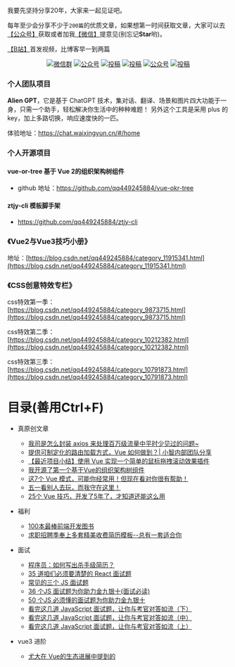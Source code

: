 我要先坚持分享20年，大家来一起见证吧。

每年至少会分享不少于`200篇`的优质文章，如果想第一时间获取文章，大家可以去[【公众号】](#公众号)获取或者加我[【微信】](#公众号)提意见(别忘记**Star**哟)。

[【B站】](https://space.bilibili.com/31089477)首发视频，比博客早一到两篇

<p align="center">
  <a href="#公众号"><img src="https://img.shields.io/badge/weChat-微信群-blue.svg" alt="微信群"></a>
  <a href="#公众号"><img src="https://img.shields.io/badge/%E5%85%AC%E4%BC%97%E5%8F%B7-前端小智-lightgrey.svg" alt="公众号"></a>
  <a href="https://space.bilibili.com/31089477"><img src="https://img.shields.io/badge/bilibili-哔哩哔哩-critical" alt="投稿"></a>
  <a href="https://www.toutiao.com/c/user/token/MS4wLjABAAAAoLE6d2w5C2WKVGmRbp_1zsw0gUzoxIySO-RwB1xeDKg"><img src="https://img.shields.io/badge/toutiao-头条-9cf" alt="投稿"></a>
  <a href="https://juejin.im/user/2330620350435501"><img src="https://img.shields.io/badge/juejin-掘金-blue.svg" alt="公众号"></a>
  <a href="https://www.zhihu.com/people/funny-xiaozhi"><img src="https://img.shields.io/badge/zhihu-知乎-informational" alt="投稿"></a>
 </p>

### 个人团队项目

**Alien GPT**，它是基于 ChatGPT 技术，集对话、翻译、场景和图片四大功能于一身，只需一个助手，轻松解决你生活中的种种难题！ 另外这个工具是采用 plus 的key，加上多路切换，响应速度快的一匹。

体验地址：https://chat.waixingyun.cn/#/home

### 个人开源项目

#### vue-or-tree  基于 Vue 2的组织架构树组件

* github 地址：https://github.com/qq449245884/vue-okr-tree

#### ztjy-cli 模板脚手架

* https://github.com/qq449245884/ztjy-cli

### 《Vue2与Vue3技巧小册》

地址：[https://blog.csdn.net/qq449245884/category_11915341.html](https://blog.csdn.net/qq449245884/category_11915341.html)

### 《CSS创意特效专栏》

css特效第一季：[https://blog.csdn.net/qq449245884/category_9873715.html](https://blog.csdn.net/qq449245884/category_9873715.html)

css特效第二季：[https://blog.csdn.net/qq449245884/category_10212382.html](https://blog.csdn.net/qq449245884/category_10212382.html)

css特效第三季：[https://blog.csdn.net/qq449245884/category_10791873.html](https://blog.csdn.net/qq449245884/category_10791873.html)




# 目录(善用Ctrl+F)

- 真原创文章
  - [我司是怎么封装 axios 来处理百万级流量中平时少见过的问题~](https://mp.weixin.qq.com/s/F0bj54jw_Ht40XPBxRlO6w)
  - [提供可制定化的路由加载方式，Vue 如何做到？| 小智内部团队分享](https://mp.weixin.qq.com/s/HuiGjesmY2p-r422CTuKxw)
  - [【最近项目小结】使用 Vue 实现一个简单的鼠标拖拽滚动效果插件](https://mp.weixin.qq.com/s/Z74evi5kEVBrLfLGWKxCOA)
  - [我开源了第一个基于Vue的组织架构树组件](https://mp.weixin.qq.com/s/ykkYkzlCCqSMDdBTSqsPiQ)
  - [这7个 Vue 模式，可能你经常用！但现在看对你很有帮助！](https://mp.weixin.qq.com/s/FS4rt9O_GokiTn3JUmBrjw)
  - [五一看别人去玩，而我守在这里！](https://mp.weixin.qq.com/s/ZEZsx079COwwX-ndLasQGA)
  - [25个 Vue 技巧，开发了5年了，才知道还能这么用](https://mp.weixin.qq.com/s/1-MMfC-tDNM5iSWTt1d8Vg)

- 福利
  - [100本最棒前端开发图书](http://mp.weixin.qq.com/s?__biz=MzI0NDQ0ODU3MA==&mid=100007725&idx=1&sn=db3a5857d5b71a5b24355147ab7b8a32&chksm=695cf3785e2b7a6e49c1ed5ba4bb010836c038f54feca61b8bd2a3c21181b0295525b696a052#rd)
  - [求职招聘季奉上多套精美收费简历模板--总有一套适合你](http://mp.weixin.qq.com/s?__biz=MzI0NDQ0ODU3MA==&mid=100007740&idx=1&sn=1e8dbef11376ec554c56642f3a8fa95e&chksm=695cf3695e2b7a7f6872aa0f5acb2599d596c1c103ee22598de8da31388ab013f6516a2da504#rd)


- 面试
  - [程序员：如何写出杀手级简历？](https://mp.weixin.qq.com/s/0sXByP1U9HdxEvqS3OkSFg)
  - [35 道咱们必须要清楚的 React 面试题](https://mp.weixin.qq.com/s?__biz=MzI0NDQ0ODU3MA==&mid=2247485654&idx=1&sn=d45645ae678a199d6daf4a85c94f3948&chksm=e95ce483de2b6d9573eb5dbf6a7c5df3a96635148f0194e185b39a2ee156fec3815fd6f71233&token=450925916&lang=zh_CN#rd)
  - [常见的三个 JS 面试题](https://mp.weixin.qq.com/s?__biz=MzI0NDQ0ODU3MA==&mid=2247485358&idx=1&sn=50d0034e6a70e799dcef1299150bf94d&chksm=e95cebfbde2b62edf11a16f8ea04800b426d9320ec3f41fe479c4a9d3df6cf3a6b0adf809a3d&token=450925916&lang=zh_CN#rd)
  - [36 个JS 面试题为你助力金九银十(面试必读)](https://mp.weixin.qq.com/s?__biz=MzI0NDQ0ODU3MA==&mid=2247485239&idx=1&sn=76b460bff92be9f9fecd9148efcee236&chksm=e95ceb62de2b6274b2f9482e3a73e9812d4f64d74f6b0ea9e3cb27a2c42045afa1884e0d746c&token=450925916&lang=zh_CN#rd)
  - [50 个JS 必须懂的面试题为你助力金九银十](https://mp.weixin.qq.com/s?__biz=MzI0NDQ0ODU3MA==&mid=2247485195&idx=1&sn=84d366d468a8aa11dd0670b872af1c70&chksm=e95ceb5ede2b624815b2c3bcd01529644d5c07a8b745a0e441aec5af316e84df57b7244186d7&token=450925916&lang=zh_CN#rd)
  - [看完这几道 JavaScript 面试题，让你与考官对答如流（下）](https://mp.weixin.qq.com/s?__biz=MzI0NDQ0ODU3MA==&mid=2247486159&idx=1&sn=34440d8c4595efdaa2e70af4263e604e&chksm=e95ce69ade2b6f8cfd0aa0f587586553e938be872c38da0acaa2ecec365b4ebde862e1d69e60&token=450925916&lang=zh_CN#rd)
  - [看完这几道 JavaScript 面试题，让你与考官对答如流（中）](https://mp.weixin.qq.com/s?__biz=MzI0NDQ0ODU3MA==&mid=2247486155&idx=1&sn=43bd92968875847fd48fae4366366e87&chksm=e95ce69ede2b6f88c01aa8c3aafe92d7b72698503bdf03215eb622b6d221a795e38b175c37dc&token=450925916&lang=zh_CN#rd)
  - [看完这几道 JavaScript 面试题，让你与考官对答如流（上）](https://mp.weixin.qq.com/s?__biz=MzI0NDQ0ODU3MA==&mid=2247486147&idx=2&sn=263cb09017fee16a7336753e6167ade4&chksm=e95ce696de2b6f8047ae8f8428c07a7c307b98e2b04f4879d614c2c1d7d127baa0d5d87ad594&token=450925916&lang=zh_CN#rd)
  
- vue3 进阶
  - [尤大在 Vue的生态进展中提到的 <style> 动态变量注入是啥？](https://mp.weixin.qq.com/s/JCUvtp0HI4oPdosOzFsI1A)
  - [介绍一下 Vue Conf 21 大会上：尤大提到 script setup 语法！](https://mp.weixin.qq.com/s/X9J80_IXMsvGL3ez51nSgA)
  - [我们团队在 Vue 3 Dev Tools 的帮助下，调试效率有了质的飞跃！](https://mp.weixin.qq.com/s/boiwnfLN1xRBYZ51rj6QMA)
  - [Vuex 4 指南，使用 Vue3 的需要看看！](https://mp.weixin.qq.com/s/iOhlnLvhCMFFi8XD-bmUjQ)
  - [一些你可能还不知事件技巧– Vue3更新](https://mp.weixin.qq.com/s/gyY0zw5-P588-odLniNN6w)
  - [Vue 3 生命周期完整指南](https://mp.weixin.qq.com/s/ghLAYuC_zYi1ssrfOjKMRg)
  - [Vue3 Teleport 简介，请过目，这个是真的好用！](https://mp.weixin.qq.com/s/xlytZhw-NGyWwAZiajqU6g)
  - [尤雨溪：Vue 3 计划放弃支持 IE11](https://mp.weixin.qq.com/s/IYUXuS6KSnz9YCtddqiEFg)
  - [我问导师，Vue3有没有对应工具来生成漂亮的文档？ 用 Vitepress](https://mp.weixin.qq.com/s/HWydUHElZLDoeHLjqeR1jA)
  - [推荐 7 个 Vue2、Vue3 源码解密分析的开源项目](https://mp.weixin.qq.com/s/iUP5MV3ZsEFog6_egWTwTQ)
  - [何时何地使用 Vue 的作用域插槽](https://mp.weixin.qq.com/s/xTWYxK0bzCwNbLIWtb-cOg)
  - [用了很多动效，介绍 4个很 Nice 的 Veu 路由过渡动效！](https://mp.weixin.qq.com/s/T7zEMTGIJoP6tihhsDHeTw)
  - [2021，排名前 15 的 Vue 后台管理模板](https://mp.weixin.qq.com/s/4RVwmY8lOi4EmjR3iAW2nw)
  - [总结一下，Vue3 与 Vue2 的Props、全局组件的异同点！](https://mp.weixin.qq.com/s/9Lx-3uHGXtEgKuQX0rvjow)
  - [关于 Vue3 这些知识，你可能还不知道!](https://mp.weixin.qq.com/s/n045c6Oa0ulpYd9vva5o0A)
  - [一文让你30分钟快速掌握Vue3](https://mp.weixin.qq.com/s/1orWGlOXT2Wn2pJLK6VAIg)
  - [Vue3 Compiler 优化细节，如何手写高性能渲染函数](https://mp.weixin.qq.com/s/vhwWl4T5xuI-0_r_X4lMBQ)
  - [深入理解 Vue3 Reactivity API](https://mp.weixin.qq.com/s/CYTSFsXkOevpZb38psvxZQ)
  - [Vue3 Compiler 优化细节，如何手写高性能渲染函数](https://mp.weixin.qq.com/s/vhwWl4T5xuI-0_r_X4lMBQ)
  - [不要再用Vue 2的思维写Vue 3了](https://mp.weixin.qq.com/s/W_2Yb7QkcgOdewVqtaEQQQ)
  - [https://mp.weixin.qq.com/s/mPW-VTfeWVlktlyAom3LQg](https://mp.weixin.qq.com/s/mPW-VTfeWVlktlyAom3LQg)
  
- TypeScript 深入浅出
  - [使用更具可读性的方式来设置 TypeScript 类型](https://mp.weixin.qq.com/s/KMOnxduu_Nui1Lyui_lv_w)
  - [使用 TypeScript 常见困惑：interface 和 type 的区别是什么？](https://mp.weixin.qq.com/s/FKyulMaM7Rx6glGCqEihWg)
  - [比同事更秀? TS 这7个方法，你需要知道的！](https://mp.weixin.qq.com/s/c7p4IbGKjKqifVNmErU0Mw)
  - [这 6 个 TS 新特性经常用到，用了之后我再也离不开它！](https://mp.weixin.qq.com/s/c9SwF1VgM_9c8dT1QfB2VA)

  熬夜不易，觉得有很大帮助的朋友可以赏杯咖啡(**不接受学生赞赏**)，赏了一定要加我微信跟我说。
<p align="center">
    <a href="https://github.com/qq449245884/xiaozhi" target="_blank">
        <img src="https://segmentfault.com/img/bVbCpkI" width=""/>
    </a>
</p>

  
- vue 进阶
  - [关于 v-model 你需要知道的这一切！](https://mp.weixin.qq.com/s/oGJ6kAbtcFIWHpD2belE8Q)
  - [10个略骚的 Vue 开发技巧](https://mp.weixin.qq.com/s/No94dcg4B0NGvC8bGkvDUQ)
  - [使用 Vue 开发的，这 7 个 VS Code 插件万万不可错过！](https://mp.weixin.qq.com/s/mkekpZOKGn4xk-LhFA2_DQ)
  - [Vue 官方成员 Hcy：怎么才能有尤雨溪一半强，该怎么学习？](https://mp.weixin.qq.com/s/jZBihpL_xjspc4OllpEpHg)
  - [如何使用 Vue 命名插槽创建多个模板插槽？](https://mp.weixin.qq.com/s/ExvgYkZhRze7jEcUgoiM8Q)
  - [使用这 6个Vue加载动画库来减少我们网站的跳出率](https://mp.weixin.qq.com/s/95M4pEnNyBmHZTmWzUSa-g)
  - [手把手教你如何在生产环境检查 Vue 应用程序](https://mp.weixin.qq.com/s/nT7XVvB2eJDwx-IwCu4VqQ)
  - [vue源码中值得学习的方法](https://mp.weixin.qq.com/s/bN5aHzxyn47zKJ3XKhh1DQ)
  - [Vue 中如何从插槽中发出数据](https://mp.weixin.qq.com/s?__biz=MzI0NDQ0ODU3MA==&mid=2247489652&idx=2&sn=bf0df70a27eea91b0159cbef03f5639a&chksm=e95cf421de2b7d37acfda9d383abc011ac6a8987d7f49611b2abe9104351285874f7e943786f&token=450925916&lang=zh_CN#rd)
  - [一个孤独的孩子：我该不该将控制流指令写入通用结构组件中？](https://mp.weixin.qq.com/s?__biz=MzI0NDQ0ODU3MA==&mid=2247489220&idx=2&sn=cd79f12b3a57b281d3e59fe8711fbc83&chksm=e95cfa91de2b738744ad5b92179e6d7fde8858c45b0eea091fa0bfec2f4387628b0810f508e5&token=450925916&lang=zh_CN#rd)
  - [对于组件的可重用性，大佬给出来6个级别的见解，一起过目一下！](https://mp.weixin.qq.com/s?__biz=MzI0NDQ0ODU3MA==&mid=2247489075&idx=1&sn=d33a942b4f9623fc71e7b3bff99d00ee&chksm=e95cfa66de2b7370b4c72254da8b90a809608585733d7c2667df21b3be1e997d3d60196a6951&token=450925916&lang=zh_CN#rd)
  - [很多人不知道可以使用这种 key 的方式来对 Vue 组件进行重新渲染！](https://mp.weixin.qq.com/s?__biz=MzI0NDQ0ODU3MA==&mid=2247488568&idx=1&sn=60fcee7462e2b8b9a7efa5788fac5f37&chksm=e95cf86dde2b717b9e1b221fa464e190fd909d2f13b9dc32b3b44805f18ba1b28a614fcec66d&token=450925916&lang=zh_CN#rd)
  - [很多人不知道 v-for 可以这样解构](https://mp.weixin.qq.com/s?__biz=MzI0NDQ0ODU3MA==&mid=2247488087&idx=1&sn=010df9642d2696d50dd6e3b15cd2300b&chksm=e95cfe02de2b7714f684cda08a6c12418eb9f834388baec7c31e773c60747b5a0c5733c38462&token=450925916&lang=zh_CN#rd)
  - [通过事例讲解如果在 Vue 创建及使用过滤器](https://mp.weixin.qq.com/s?__biz=MzI0NDQ0ODU3MA==&mid=2247487777&idx=2&sn=9e29080ee0841d442c55abb8ab1435e4&chksm=e95cfd74de2b7462dbba48e1da68273a8e3fd0ac5543940d8cb2cd7b27b431caba0087fe30d1&token=450925916&lang=zh_CN#rd)
  - [Vue 中，如何将函数作为 props 传递给组件](https://mp.weixin.qq.com/s?__biz=MzI0NDQ0ODU3MA==&mid=2247486859&idx=2&sn=995b1f1893397e6eb03b95f80fe13bfe&chksm=e95ce1dede2b68c8e0d18e58d0cd964c222724141d6f895adbb1e4ad709fe64959196305e15c&token=450925916&lang=zh_CN#rd)
  - [如何在Vue 中管理 Mixins（搞懂这两点就足够了）](https://mp.weixin.qq.com/s?__biz=MzI0NDQ0ODU3MA==&mid=2247486829&idx=2&sn=c2e338b09d039dfca56623c5d2934fe0&chksm=e95ce138de2b682efc6b349ec860db4190127e47b34795a34f06bee64f61df1525873105f9fe&token=450925916&lang=zh_CN#rd)
  - [如何实现 Vue 自定义组件中 hover 事件以及 v-model](https://mp.weixin.qq.com/s?__biz=MzI0NDQ0ODU3MA==&mid=2247486659&idx=1&sn=bdecd0db0e8c0697b1d7d4118f88acb9&chksm=e95ce096de2b69804c31498dd6e3a8f53b01bde45ff35658f5f1cdf6e417820b5c6dbee9f530&token=450925916&lang=zh_CN#rd)
  - [将多个属性传递给 Vue 组件的几种方式](https://mp.weixin.qq.com/s?__biz=MzI0NDQ0ODU3MA==&mid=2247486610&idx=2&sn=ec3dabc56343ad87b67110e81ac9243d&chksm=e95ce0c7de2b69d1882a36087427a65326e2c59b4d1b6169417cb29f70d9851f5a4df7b4a789&token=450925916&lang=zh_CN#rd)
  - [这 10 个技巧让你成为一个更好的 Vue 开发者](https://mp.weixin.qq.com/s?__biz=MzI0NDQ0ODU3MA==&mid=2247486533&idx=1&sn=66419f316b38493fabe83f719fd37605&chksm=e95ce010de2b6906f771513910208cc5897aa77c2e43af755b21a06fed25ef1a141b1ced8d8f&token=450925916&lang=zh_CN#rd)
  - [vue 中4个级别的作用域](https://mp.weixin.qq.com/s?__biz=MzI0NDQ0ODU3MA==&mid=2247486471&idx=2&sn=06e5663197922afcc0c33f4c8e1b2fd3&chksm=e95ce052de2b694422863fd0f5bd4a2a0509aa6a1420561b181fe1b4515931eb4928ff955b3c&token=450925916&lang=zh_CN#rd)
  - [Vue Template 修饰符和简写，让开发效率有所提高](https://mp.weixin.qq.com/s?__biz=MzI0NDQ0ODU3MA==&mid=2247486449&idx=2&sn=ecefe6e7bc1177e8f90e4a2b7dc6a133&chksm=e95ce7a4de2b6eb2250b34da35042a6a34e88b4280bc221816e0ff86fa4c6726273c6ba3c94b&token=450925916&lang=zh_CN#rd)
  - [如何修复Vue中的 “this is undefined” 问题](https://mp.weixin.qq.com/s?__biz=MzI0NDQ0ODU3MA==&mid=2247486441&idx=1&sn=d3703281014f34d0d3f8b1b7aa1efb7c&chksm=e95ce7bcde2b6eaa48c8f2f81385bf49691ba540606acd68e6cf0dee729ebcf54a8e594d3afe&token=450925916&lang=zh_CN#rd)
  - [12 种使用 Vue 的最佳做法](https://mp.weixin.qq.com/s?__biz=MzI0NDQ0ODU3MA==&mid=2247486428&idx=1&sn=0002354071bdb50330db1d48458388d2&chksm=e95ce789de2b6e9f256f057d9107bbe2189553fea61ff5be136a9a93ba201d9b9018d256691c&token=450925916&lang=zh_CN#rd)
  - [2020 年，Vue 受欢迎程序是否会超过 React？](https://mp.weixin.qq.com/s?__biz=MzI0NDQ0ODU3MA==&mid=2247486408&idx=1&sn=cb21eb05591bef5173c7b4d98b09ef5e&chksm=e95ce79dde2b6e8b699886cdcc1270e7c006cdef38e5841117e225addc09ee5238e4e293d87a&token=450925916&lang=zh_CN#rd)
  - [一个 Vue 模板可以有多个根节点(Fragments)?](https://mp.weixin.qq.com/s?__biz=MzI0NDQ0ODU3MA==&mid=2247486401&idx=1&sn=a975c5dc4928128e41dabf302c8f6988&chksm=e95ce794de2b6e823ecd74134601a6e136d2b20c50e0a5905061025da446c070aacc8b44eabd&token=450925916&lang=zh_CN#rd)
  - [使用Vue 自定义文件选择器组件(基础虽简单，但思路我们要掌握)](https://mp.weixin.qq.com/s?__biz=MzI0NDQ0ODU3MA==&mid=2247486374&idx=1&sn=d7eb6ce2d245793ac053fa85af4ab0a1&chksm=e95ce7f3de2b6ee586a45798eda7ba8969622cf935d4a351eae6f40dda6ed9862b3bd3935132&token=450925916&lang=zh_CN#rd)
  - [Vue 中的 Props 与 Data 细微差别，你知道吗？](https://mp.weixin.qq.com/s?__biz=MzI0NDQ0ODU3MA==&mid=2247486370&idx=1&sn=c130e2c2fe50b9b6722ce56b31465b35&chksm=e95ce7f7de2b6ee18f96a5c2019b4af7daf028e475b97c050800cc9cde9799f36a8714b5661d&token=450925916&lang=zh_CN#rd)
  - [Vue 中 render 函数有点意思](https://mp.weixin.qq.com/s?__biz=MzI0NDQ0ODU3MA==&mid=2247486346&idx=2&sn=9e628d51cd31975f55afab67a3a0ba1b&chksm=e95ce7dfde2b6ec9f2c38f91260a0147fa0c3eb3be8e15de2813d3d0acedef866007d5395f52&token=450925916&lang=zh_CN#rd)
  - [高级 Vue 技巧：控制父类的 slot](https://mp.weixin.qq.com/s?__biz=MzI0NDQ0ODU3MA==&mid=2247486335&idx=1&sn=790de401b3c804b8ccd74e1ecc6ba0b2&chksm=e95ce72ade2b6e3c3bd1180929bbe91ba9ef6349e2a1fb53b49cb1cad05c5dcee1829b0c5d46&token=450925916&lang=zh_CN#rd)
  - [Vue 中如何让 input 聚焦？(包含视频讲解)](https://mp.weixin.qq.com/s?__biz=MzI0NDQ0ODU3MA==&mid=2247486285&idx=2&sn=ab2c2af13eae424cad42e41d6d7503ef&chksm=e95ce718de2b6e0e937181d8d0d4768db245f1ca78d3ec3bd583574bd8dc8ad9b834d5860ef7&token=450925916&lang=zh_CN#rd)
  - [如何在 Vue 中使用 JSX 以及使用它的原因](https://mp.weixin.qq.com/s?__biz=MzI0NDQ0ODU3MA==&mid=2247486279&idx=1&sn=7b42a3d3b23ace764ba658119a9fcb8d&chksm=e95ce712de2b6e0442d611a7dceef41c00434c0d772bab2091a97f0d2531b271b2b2298d8a93&token=450925916&lang=zh_CN#rd)
  - [如何在Vue中动态添加类名](https://mp.weixin.qq.com/s?__biz=MzI0NDQ0ODU3MA==&mid=2247486257&idx=1&sn=44bbfd57a0d8a7ec1e5f91822312b456&chksm=e95ce764de2b6e72d450b1a51a1bbc0baae332297574cc7dd0c246b12ac0a60278050edc2bea&token=450925916&lang=zh_CN#rd)
  - [Vue 中 强制组件重新渲染的正确方法](https://mp.weixin.qq.com/s?__biz=MzI0NDQ0ODU3MA==&mid=2247486213&idx=1&sn=8b4f29fdffad70e6738577ddd2559983&chksm=e95ce750de2b6e4633004e0004d8a90be578aeb407a772bce72823ee7bb2bd06b795456ec44a&token=450925916&lang=zh_CN#rd)
  - [Vue 和递归组件](https://mp.weixin.qq.com/s?__biz=MzI0NDQ0ODU3MA==&mid=2247485985&idx=2&sn=293c415995066afffac10fc27c6e3f75&chksm=e95ce674de2b6f62537abaef16c41e474256a8aeabbdd46af07d1c4750589a821f3e59db77c2&token=450925916&lang=zh_CN#rd)
  - [20 个新的且值得关注的 Vue 开源项目](https://mp.weixin.qq.com/s?__biz=MzI0NDQ0ODU3MA==&mid=2247485972&idx=1&sn=14233a30a93f37ed6f3f8454d9ef510a&chksm=e95ce641de2b6f576c91fc350b8d372dcb5d8e9e6c71e55ef32a24b2979601107c6cef91e603&token=450925916&lang=zh_CN#rd)
  - [搞懂并学会运用 Vue 中的无状态组件](https://mp.weixin.qq.com/s?__biz=MzI0NDQ0ODU3MA==&mid=2247485851&idx=1&sn=34f22e9d7ec7ac9589246b717c7a71ec&chksm=e95ce5cede2b6cd8438c82d09a6dabf0eb1e4a8ce26d12b8ba12c0b2d297223e2d8c12dbc18c&token=450925916&lang=zh_CN#rd)

- JavaScript 口袋书

  - [【JS 口袋书】第 1 和 2 章：JS简介及基础](https://mp.weixin.qq.com/s/047tnzfIiHycWh84nk9dEw)
 
  - [【JS 口袋书】第 3 章：JavaScript 函数](https://mp.weixin.qq.com/s/4JmQTcvXBew8Eiz8hkYsWQ)

  - [【JS 口袋书】第 4 章：JS 引擎底层的工作原理](https://mp.weixin.qq.com/s/smCPs34nTI6tzC9OFQf1JA)

  -  [【JS 口袋书】第 5 章：JS 对象生命周期的秘密](https://mp.weixin.qq.com/s/4fGs5sA4rEzmk1p-uzJycg)

  - [【JS 口袋书】第 6 章：JS 中的闭包与模块](https://mp.weixin.qq.com/s/es6NxSmYnzf8jEF2ZxVbEg)

  - [【JS 口袋书】第 7 章：JS 中的类型转换与比较](https://mp.weixin.qq.com/s/AFdCOv2gb_lSyojuY_NDtg)

  - [【JS 口袋书】第 8 章：以更细的角度来看 JS 中的 this](https://mp.weixin.qq.com/s/2S8yjZ9GGQYOGjQevjzSsQ)

  - [【JS 口袋书】第 9 章：使用 JS 操作 HTML 元素](https://mp.weixin.qq.com/s/ra3A9Js9LPYc53OHM0Xkng)
 
  - [【JS 口袋书】第 10 章：使用异步 JavaScript](https://mp.weixin.qq.com/s/csWS-Mo1KwlARcQTp8f2XQ)

  - [【JS 口袋书】第 11 章：HTML 表单及 localStorage 的使用](https://mp.weixin.qq.com/s/g_o00ott_RqjXdc2sG9yDg)


- JavaScript 深入浅出
  - [巩固一下 JS 可选 (?.)操作符号，原来函数也可以用可选写法，又学到了！](https://mp.weixin.qq.com/s/t2GdxrP905hRJUtaLFvd1A)
  - [20个 Javascript 技巧，提高我们的摸鱼时间！](https://mp.weixin.qq.com/s/CgIwB2NFNTIAjRhXMJJ5hA)
  - [宝，如何动态导入ECMAScript模块？](https://mp.weixin.qq.com/s/8lzulNvC9HpXQMuAn62grw)
  - [该来的还是来了，盘点 ES12 中有新特性！](https://mp.weixin.qq.com/s/zbPh2rwdl-YofZZQcOVzNg)
  - [5年前，学习 null 和 undefined ，现在有了新的认知，看看这位人才怎么说？](https://mp.weixin.qq.com/s/ntaESH4nNfk78UXURfQiPg)
  - [你可能不知道，前端这6个有用的技术可以这么酷！](https://mp.weixin.qq.com/s/mr4a71XhsVDs0cznoLN98Q)
  - [12种 console 相关的方法，帮你快速提高调试效率！（建议收藏）](https://mp.weixin.qq.com/s/VVuMva9EPpB0TMVyuH3G5g)
  - [搞定 parseInt() 的怪异行为](https://mp.weixin.qq.com/s/-CLLMN7lNOABahm1jr_Pyg)
  - [JavaScript 25 岁了！](https://mp.weixin.qq.com/s/9tawsN5_dAhpIvrfB8_cPg)
  - [如何在 JavaScript 中等分数组](https://mp.weixin.qq.com/s/-bxgrQi68YLrrU7KYVxxdw)
  - [17个你可能还不知道 JS 技巧！](https://mp.weixin.qq.com/s/66nC76DWgu5nPLVYYvBADg)
  - [JavaScript Lazy evaluation：可迭代对象与迭代器](https://mp.weixin.qq.com/s/JmXtccxNQSE3kzVQPlK8tQ)
  - [学会 Math 对象这 10 个方法，能让你事半功倍!](https://mp.weixin.qq.com/s/JEQpi4LdqokkhA-4tZsvLQ)
  - [初学者怎样学习 JS 更有效？六个方法供你参考！](https://mp.weixin.qq.com/s/GcL0P1XnsnUvgzDAvn8ogg)
  - [JavaScript 中如何判断变量是否为数字](https://mp.weixin.qq.com/s/egekZKZyvImcKcwhD2bsnA)
  - [仅需 5 分钟，快速优化 Web 性能的10 个手段](https://mp.weixin.qq.com/s/0S985qM48Nnhvm7jZ7yhPg)
  - [深入探讨 JavaScript 逻辑赋值运算符](https://mp.weixin.qq.com/s/p5b8a2pRHJUXDihmb4t2rA)
  - [将你的 Virtual dom 渲染成 Canvas](https://mp.weixin.qq.com/s/BxNaQDxiqqlDhMRqkK42dw)
  - [h如何用 JS 一次获取 HTML 表单的所有字段 ？](https://mp.weixin.qq.com/s/rjFM9-D0G4bFIh8jRsdu3Q)
  - [10个好用的 HTML5 特性](https://mp.weixin.qq.com/s/I42K28dwIxdOj_jO2FMV4g)

  - [JavaScript 中 10 个需要掌握基础的问题](https://mp.weixin.qq.com/s/q0Pvqi9oHOXn7hO02_v4_g)

  - [9 个JavaScript 技巧](https://mp.weixin.qq.com/s/voEyXdr2fepfF5amJaoXZA)

  - [比较JavaScript中的数据结构（数组与对象）](https://mp.weixin.qq.com/s/nbYsKonWtLNK95jMd4dY-A)

  - [JavaScript 中的函数式编程：函数，组合和柯里化](https://mp.weixin.qq.com/s/dvhT0UPS9nc9cC5fS4x1YA)
  - [对于 JavaScript 中循环之间的技术差异概述](https://mp.weixin.qq.com/s/MtH7NRIPz1dKTHP_QvC-Lg)
  - [关于 JavaScript 错误处理的最完整指南(上半部)](https://mp.weixin.qq.com/s?__biz=MzI0NDQ0ODU3MA==&mid=2247491181&idx=1&sn=294135ad062b789ad3405a430f5b102b&chksm=e95cf238de2b7b2e744a9db38991e7e960ac65308054b9d206b0c98a0a63348dc4de2aae470a&token=1734057872&lang=zh_CN#rd)
  - [关于 JavaScript 错误处理的最完整指南(下半部)](https://mp.weixin.qq.com/s?__biz=MzI0NDQ0ODU3MA==&mid=2247491181&idx=1&sn=294135ad062b789ad3405a430f5b102b&chksm=e95cf238de2b7b2e744a9db38991e7e960ac65308054b9d206b0c98a0a63348dc4de2aae470a&token=1734057872&lang=zh_CN#rd)
  - [JavaScript 字符串中的 pad 方法！](https://mp.weixin.qq.com/s?__biz=MzI0NDQ0ODU3MA==&mid=2247490806&idx=2&sn=bb362b6c25275e7bbc37415c4cddb58f&chksm=e95cf0a3de2b79b5749c21396daad14b2c7f2af09438ab1f7cbf2a70e059eca489755f8be9c2&token=1734057872&lang=zh_CN#rd)
  - [2020年，你应该知道 23 个非常有用的 NodeJs 库](https://mp.weixin.qq.com/s?__biz=MzI0NDQ0ODU3MA==&mid=2247490486&idx=2&sn=8c017e006216bf548fd2ef336030353a&chksm=e95cf7e3de2b7ef5845db5726e517584aa2edf40fd75e2ff61f427709b842a22d744f70148d9&token=1734057872&lang=zh_CN#rd)
  - [30 多个有内味道且笑死的人代码注释](https://mp.weixin.qq.com/s?__biz=MzI0NDQ0ODU3MA==&mid=2247490358&idx=1&sn=8b27efd6c6b1d56e713362c043b80cc0&chksm=e95cf763de2b7e753597809a29b3f46c2ffb12bc5de59e82dada248519395218b3cc2fd18912&token=1734057872&lang=zh_CN#rd)
  - [【必需知道】实用，完整的HTTP cookie指南](https://mp.weixin.qq.com/s?__biz=MzI0NDQ0ODU3MA==&mid=2247490242&idx=1&sn=97789c22d801137195c5e61ea123e169&chksm=e95cf697de2b7f8181ac165601392c8bb1c0f43a4106a5609be7252d25bc6cec549bfcf39392&token=1734057872&lang=zh_CN#rd)
  - [【秘技】增强型的 <input type=number>](https://mp.weixin.qq.com/s?__biz=MzI0NDQ0ODU3MA==&mid=2247490146&idx=1&sn=6958b856bbeb0bffb3c43111473fa001&chksm=e95cf637de2b7f216e86e15134e9926b5dbe1839ec0c526bcfd660b0e27a1275d60612156059&token=1734057872&lang=zh_CN#rd)
  - [在 JavaScript 中如何检查对象为空](https://mp.weixin.qq.com/s?__biz=MzI0NDQ0ODU3MA==&mid=2247490091&idx=1&sn=e10367faf87fa987a5865c8d29c7e3c2&chksm=e95cf67ede2b7f686fc7851d6b375519f572fa6e6578b9532d0890b7f4fcbb236029fe3a142c&token=1734057872&lang=zh_CN#rd)
  - [在 JS 中检查变量是否为数组的多种方式，并说说 ES6 引入检查数组的缘起！](https://mp.weixin.qq.com/s?__biz=MzI0NDQ0ODU3MA==&mid=2247490065&idx=2&sn=370a299b523dfdf5945fde88390c1c6b&chksm=e95cf644de2b7f5229c8f24109ea08aa746d72aa1995f7a43ba55db71f4120e85cbe070ee5d8&token=1734057872&lang=zh_CN#rd)
  - [17 个实用的图像特效库](https://mp.weixin.qq.com/s?__biz=MzI0NDQ0ODU3MA==&mid=2247489971&idx=1&sn=26c68d5923bb260dac04930e163de846&chksm=e95cf5e6de2b7cf03d6e48e32f636d5ff31c8793d2080c6d07be5012c7f0e8c7691b4faac2e3&token=1734057872&lang=zh_CN#rd)
  - [8 种用于前端性能分析工具](https://mp.weixin.qq.com/s?__biz=MzI0NDQ0ODU3MA==&mid=2247489927&idx=2&sn=3e6aff2de5ad6a8f6ffbd030db3826a3&chksm=e95cf5d2de2b7cc4acf686fd2805de4e11a1b3afc440a0f821a8415c4b15a38de58a0408b6b1&token=1734057872&lang=zh_CN#rd)
  - [要深入 JavaScript，你需要掌握这 36 个概念](https://mp.weixin.qq.com/s?__biz=MzI0NDQ0ODU3MA==&mid=2247489620&idx=1&sn=10c9b63338cd5222d2a2d3609821dee5&chksm=e95cf401de2b7d17ba856f43321a1257b1155951d641d5bf2f70cc8ba2ff6e6879f3d833de3e&token=1734057872&lang=zh_CN#rd)
  - [5 个 JS 数组技巧可提高你的开发技能](https://mp.weixin.qq.com/s?__biz=MzI0NDQ0ODU3MA==&mid=2247489452&idx=1&sn=6d6dd77ed612ed0d014e62b28e74e5b3&chksm=e95cfbf9de2b72ef90be06035b710f011f58f4bdc29cda6ddfc56afaf13e32aaf7a13b41e110&token=1734057872&lang=zh_CN#rd)
  - [一个有意思的方案：不借助后台和 JS ，只用 CSS 让一个列表编号倒序，你会怎么做？](https://mp.weixin.qq.com/s?__biz=MzI0NDQ0ODU3MA==&mid=2247489436&idx=1&sn=fcbf3d2b0ef780ad7c0e52b54bcc3656&chksm=e95cfbc9de2b72df3f965d6397cb9e5af17f1cf8ff31316148f1f67ae99c32b0d981b89d0b30&token=1734057872&lang=zh_CN#rd)
  - [回答一下这 10 个最常见的 Javascript 问题](https://mp.weixin.qq.com/s?__biz=MzI0NDQ0ODU3MA==&mid=2247489378&idx=1&sn=43d2c8d0289c08df545f442cbc385d48&chksm=e95cfb37de2b7221c2853b165f8655dcc3256198009073073c3dadb01d7c76d286d283f510f7&token=1734057872&lang=zh_CN#rd)
  - [初学者应该看的 Webpack 完整指南（2020）](https://mp.weixin.qq.com/s?__biz=MzI0NDQ0ODU3MA==&mid=2247489355&idx=1&sn=d853f302babc48d28039a7701dd25c03&chksm=e95cfb1ede2b7208a2be9f79c82c78ea90d61812987839a831f54cf09c967bb71cdcd137eacf&token=1734057872&lang=zh_CN#rd)
   - [你可能不需要在 JavaScript 使用 switch 语句！](https://mp.weixin.qq.com/s?__biz=MzI0NDQ0ODU3MA==&mid=2247489243&idx=1&sn=c82f21765d5e1de75479effa2e18f987&chksm=e95cfa8ede2b73981952652d4b4e9d49bb7cc5b38de90be19fda3e72bbc53f3ba478d589f673&token=1734057872&lang=zh_CN#rd)
   - [你的函数有多快？使用 performance 监控前端性能](https://mp.weixin.qq.com/s?__biz=MzI0NDQ0ODU3MA==&mid=2247489138&idx=1&sn=8b2957517fe14b44a1401b58ac29f625&chksm=e95cfa27de2b7331d469f7f5a3e41dea07665109d182ee1ac9ba4fead1fc2e329936263dfb48&token=1734057872&lang=zh_CN#rd)
   - [我不知道还可以用 JS 做的 6 件事](https://mp.weixin.qq.com/s?__biz=MzI0NDQ0ODU3MA==&mid=2247488915&idx=1&sn=9df4f50defb4e8df64cff1a904d69346&chksm=e95cf9c6de2b70d02029a257b448a05b3460a45f8d2775eb0cab90922a96667b62eba2b5cedb&token=1734057872&lang=zh_CN#rd)
   - [ES6 中 module 备忘清单，你可能知道 module 还可以这样用！](https://mp.weixin.qq.com/s?__biz=MzI0NDQ0ODU3MA==&mid=2247488658&idx=2&sn=3e3e635f2f2a9f632b48f49621fde9d4&chksm=e95cf8c7de2b71d16ad13f044d4b426d69a0ef791c8f8578abeda2629e7c97cae9080f165ac6&token=1734057872&lang=zh_CN#rd)
   - [这份 window.location 备忘单，让你更有条理解决地址路径问题！](https://mp.weixin.qq.com/s?__biz=MzI0NDQ0ODU3MA==&mid=2247488600&idx=1&sn=961c05038e564b1376e5ab59f54a5be3&chksm=e95cf80dde2b711b97fbf5cd581c1d12c815eeaa37bde73c064079e132041fbf2782c0f98a36&token=1734057872&lang=zh_CN#rd)
   - [周末学会了 10个超级实用 Javascript 技巧!](https://mp.weixin.qq.com/s?__biz=MzI0NDQ0ODU3MA==&mid=2247488469&idx=1&sn=db0b0156ad6a1bfba564f7c14d41eb89&chksm=e95cff80de2b7696499b9673e5a4caa7971c642903d57827e0d515e45a57a0d44a998a3c68b3&token=1734057872&lang=zh_CN#rd)
   - [小智最近在学习正则，学习过程中发现这 6 个方便的正则表达式](https://mp.weixin.qq.com/s?__biz=MzI0NDQ0ODU3MA==&mid=2247487981&idx=2&sn=61533f8c78da9b54d4b9bc8b316236eb&chksm=e95cfdb8de2b74ae5c79a6724686fd320fad2d61aebff6c03e6da4d167db69f679d21658cd01&token=1734057872&lang=zh_CN#rd)
   - [详解 ES10 中 Object.fromEntries() 的缘起](https://mp.weixin.qq.com/s?__biz=MzI0NDQ0ODU3MA==&mid=2247487946&idx=1&sn=4dae454e5ccf8622054c16a4e79a5928&chksm=e95cfd9fde2b7489ef72e4caf5fdb483f62216d3785717aa43c8e317c7e1052a5cee09894e38&token=1734057872&lang=zh_CN#rd)
   - [JS执行上下文的两个阶段做了些啥？](https://mp.weixin.qq.com/s?__biz=MzI0NDQ0ODU3MA==&mid=2247487820&idx=2&sn=7d881b3580e8bb28263ea42df8cae4f5&chksm=e95cfd19de2b740fb2cef2898e0788671463d0e7e488a1c9c4abe39f650521fd179c70a71a96&token=1734057872&lang=zh_CN#rd)
   - [小智周末学习发现了 10 个好用JavaScript图像处理库](https://mp.weixin.qq.com/s?__biz=MzI0NDQ0ODU3MA==&mid=2247487706&idx=1&sn=c4c20b7b4d1e37d072efe16ee675610e&chksm=e95cfc8fde2b759903a7c222927cfe4fa144a80bd3abbcc36ed6678ed50cb546e0d94238f1cc&token=1734057872&lang=zh_CN#rd)
   - [JavaScript重构技巧 — 数组，类名和条件](https://mp.weixin.qq.com/s?__biz=MzI0NDQ0ODU3MA==&mid=2247487443&idx=1&sn=67a4a6334af48e68d64e138700c5e63d&chksm=e95ce386de2b6a908288dd2ce6322db6011925e8c461cecec061b25f78d8d94e4a6654d7b99a&token=1734057872&lang=zh_CN#rd)
    - [JavaScript 对象可以做到的三件事](https://mp.weixin.qq.com/s?__biz=MzI0NDQ0ODU3MA==&mid=2247487381&idx=2&sn=d477743c0398739d7945cb012bf2523e&chksm=e95ce3c0de2b6ad624064c632992c3cd8ff88dbfd7407388528947501773a2c3c9cb20763e29&token=1734057872&lang=zh_CN#rd)
    - [JavaScript重构技巧-降低函数复杂度](https://mp.weixin.qq.com/s?__biz=MzI0NDQ0ODU3MA==&mid=2247487292&idx=1&sn=651290c1f9c32ca066f100afe17c5ffa&chksm=e95ce369de2b6a7febeb1b3b877851d8f02444e517ab6a41c75019a1ba915d7b7a5dc014a468&token=1734057872&lang=zh_CN#rd)
    - [JavaScript重构技巧-让函数简单明了](https://mp.weixin.qq.com/s?__biz=MzI0NDQ0ODU3MA==&mid=2247487243&idx=1&sn=e90a1b087283115d9a9dcef1279611b9&chksm=e95ce35ede2b6a4899b1168d37c842e978bd1db35bf31f5b25f2b79fdc1ecb214c2b0cccb567&token=1734057872&lang=zh_CN#rd)
    - [JavaScript 如何读取本地文件](https://mp.weixin.qq.com/s?__biz=MzI0NDQ0ODU3MA==&mid=2247487077&idx=2&sn=ebfdf4a4313fb080a6de3772b8d1e39c&chksm=e95ce230de2b6b2682f90d221fc0b686be991ec06df935ccbf62837876abda83b79882aa9f56&token=1734057872&lang=zh_CN#rd)
    - [如何写出优雅的 JS 代码，变量和函数的正确写法](https://mp.weixin.qq.com/s?__biz=MzI0NDQ0ODU3MA==&mid=2247486840&idx=1&sn=a24bbde86de0bbfec53dca441a81e962&chksm=e95ce12dde2b683bebc03a48e54bdcb2e9e8de24b12c5931fc99e5330cbc958cd57efc529cbb&token=1734057872&lang=zh_CN#rd)
    - [这些优化技巧可以避免我们在 JS 中过多的使用 IF 语句](https://mp.weixin.qq.com/s?__biz=MzI0NDQ0ODU3MA==&mid=2247486654&idx=1&sn=cab88511faf2c482b5fb258b2fcaf9f9&chksm=e95ce0ebde2b69fd59083794b54b20f7b9b2e1350c6f018404ecfb99aab12c2eb88ac7cece3c&token=1734057872&lang=zh_CN#rd)
    - [你知道 JS 中的模块导入有一个缺点吗？](https://mp.weixin.qq.com/s?__biz=MzI0NDQ0ODU3MA==&mid=2247486603&idx=1&sn=9f631132ba09ef054e5d0ad2d8e44686&chksm=e95ce0dede2b69c8753f5c0548f7a3712cdaaf65d6fba29306b6003f1793131b9ba9de33595a&token=1734057872&lang=zh_CN#rd)
    - [不要再到处使用 === 了](https://mp.weixin.qq.com/s?__biz=MzI0NDQ0ODU3MA==&mid=2247486581&idx=3&sn=8bf56c342351e5ccdb884a81a4226428&chksm=e95ce020de2b6936f9074c58447f2939c4038b17c779822f5041d16981aa325b01dda56d3af3&token=1734057872&lang=zh_CN#rd)
    - [知道临时死区你才能更好的使用 JS 变量](https://mp.weixin.qq.com/s?__biz=MzI0NDQ0ODU3MA==&mid=2247486573&idx=1&sn=173a2ce2cf2bd89dcf0430b16de39fe2&chksm=e95ce038de2b692e954568362f259bdcccdbd56a03d0dae50c30005305b5327d5033e4127b53&token=1734057872&lang=zh_CN#rd)
    - [为什么 JS 中的对象字面量很酷](https://mp.weixin.qq.com/s?__biz=MzI0NDQ0ODU3MA==&mid=2247486546&idx=1&sn=09de70425dd259e8850b9a6c62ec72a0&chksm=e95ce007de2b691150258535540374989ff0cdf0d2b9b2e281f1e145a16f7f2d36e1b5b89354&token=1734057872&lang=zh_CN#rd)
    - [你知道 JavaScript 中的错误对象有哪些类型吗？](https://mp.weixin.qq.com/s?__biz=MzI0NDQ0ODU3MA==&mid=2247486460&idx=1&sn=3115fc2857b32e64132728669b207767&chksm=e95ce7a9de2b6ebf99d1664494e3a2facd45c6ff3fa93b5953a4b0097a762b9c7899f5dc959b&token=1734057872&lang=zh_CN#rd)
    - [上次24个实用 ES6 方法受到好评，这次再来 10个](https://mp.weixin.qq.com/s?__biz=MzI0NDQ0ODU3MA==&mid=2247486453&idx=1&sn=dd3146dc9a9445cb0969f9c077b6ddeb&chksm=e95ce7a0de2b6eb69d7791e4255c2b12dda6e32e83e08146cdf6a0de4e720a502b4904d577f6&token=1734057872&lang=zh_CN#rd)
    - [JavaScript中的类型检查有点麻烦](https://mp.weixin.qq.com/s?__biz=MzI0NDQ0ODU3MA==&mid=2247486251&idx=1&sn=bdb410c64fd897504dd0c0d3fcd928be&chksm=e95ce77ede2b6e68842be4881785e4974641194f2e8618381f174b4c6e8a519593726ab65ddf&token=1734057872&lang=zh_CN#rd)
    - [【动画演示】JavaScript 引擎运行原理](https://mp.weixin.qq.com/s?__biz=MzI0NDQ0ODU3MA==&mid=2247486128&idx=1&sn=7a6d202c665a364deceb4fbe6075013e&chksm=e95ce6e5de2b6ff33bf871b288702f5fc873fe895341bc393e0d932947dcf4948ef3ea441cd9&token=1734057872&lang=zh_CN#rd)
    - [【动画演示】：事件循环 形象深动(JavaScript)](https://mp.weixin.qq.com/s?__biz=MzI0NDQ0ODU3MA==&mid=2247486118&idx=1&sn=5a27f7eb5afde72740750a45ba44a8a4&chksm=e95ce6f3de2b6fe5be7acc80317965d2bf7d1800941fd47bde9b080b87409febfe64cd6adceb&token=1734057872&lang=zh_CN#rd)
    - [【动画演示】：JS 作用域链不在话下](https://mp.weixin.qq.com/s?__biz=MzI0NDQ0ODU3MA==&mid=2247486108&idx=1&sn=68031891f76e36393b2221c16f43e762&chksm=e95ce6c9de2b6fdfd90246f6d7ce97b981ee70967c3b2cdfbe927107a09368466e1777f7e9d5&token=1734057872&lang=zh_CN#rd)
    - [你需要知道的 JavaScript 类(class)的这些知识](https://mp.weixin.qq.com/s?__biz=MzI0NDQ0ODU3MA==&mid=2247486086&idx=1&sn=14454497e94e211c4765dbea87c6a74f&chksm=e95ce6d3de2b6fc569ebb3196fb30cecec152085e4e4e646c187dc7b25a42900bc64411a51f7&token=1734057872&lang=zh_CN#rd)
    - [JavaScript 中的无穷数(Infinity)](https://mp.weixin.qq.com/s?__biz=MzI0NDQ0ODU3MA==&mid=2247486057&idx=1&sn=6250dc8779ba2cfee91aa3b79c383672&chksm=e95ce63cde2b6f2a074f09cf17d8bfdb31246d511706a2d614468459c0dca393fb0b30da71c9&token=1734057872&lang=zh_CN#rd)
    - [回到基础：什么是DOM及DOM操作？](https://mp.weixin.qq.com/s?__biz=MzI0NDQ0ODU3MA==&mid=2247486042&idx=1&sn=62094cb21ac5505fe1561376da7aa55b&chksm=e95ce60fde2b6f19a99f0b4aa2d8ee66826ed4abca5dbe4bb7603522202505f1138bdff6e3dd&token=1734057872&lang=zh_CN#rd)
    - [34 个今年11月最受欢迎的 JavaScript 库](https://mp.weixin.qq.com/s?__biz=MzI0NDQ0ODU3MA==&mid=2247486031&idx=1&sn=661f112233fa238b3a77ec4ed20839cb&chksm=e95ce61ade2b6f0cac45be2c0d3232728b47a88377cd5f4920125f16e116a9a426d67192ed0d&token=1734057872&lang=zh_CN#rd)
    - [13个需要知道的方法：使用 JavaScript 来操作 DOM](https://mp.weixin.qq.com/s?__biz=MzI0NDQ0ODU3MA==&mid=2247485996&idx=2&sn=f7c2789bf9ae2680e7503e9328c0e960&chksm=e95ce679de2b6f6f6b29521ce0f557bdea32d2f6f93d1473c7a0df4de50ceb8a804d7061a0d4&token=1734057872&lang=zh_CN#rd)
    - [JavaScript 中， 5 种增加代码可读性的最佳实践](https://mp.weixin.qq.com/s?__biz=MzI0NDQ0ODU3MA==&mid=2247485903&idx=1&sn=867f136491044b76daa6dd5f3865f1c8&chksm=e95ce59ade2b6c8c796c0996e06653d0c4345bd7fee4dc540f3dfd17c77169849ee0306e04ee&token=1734057872&lang=zh_CN#rd)
    - [通过事例重温一下常见的 JS 中 15 种数组操作(备忘清单)](https://mp.weixin.qq.com/s?__biz=MzI0NDQ0ODU3MA==&mid=2247485899&idx=1&sn=4edf21b10c5908fc104ed523cfb6e982&chksm=e95ce59ede2b6c888f3dde1e144e809fdace82639da49762d7c55234ae4789765fb9ae8dad3d&token=1734057872&lang=zh_CN#rd)
    - [重温一下 JS 进阶需要掌握的 13 个概念](https://mp.weixin.qq.com/s?__biz=MzI0NDQ0ODU3MA==&mid=2247485546&idx=1&sn=0cc59223c1199d628f2ad096fab8ee67&chksm=e95ce43fde2b6d29ab3f232f915cf0a2fb7c1578531bf3c228909d0100fa24d2d31569544c63&token=1734057872&lang=zh_CN#rd)
    - [13 个 JS 数组精简技巧，一起来看看](https://mp.weixin.qq.com/s?__biz=MzI0NDQ0ODU3MA==&mid=2247485535&idx=1&sn=f4bbc12cbb601c723fc9497a73da266a&chksm=e95ce40ade2b6d1cf013f9cfe4af239d33a8c8c43a46a2f9d16da0f404bd97af85058ab03d35&token=1734057872&lang=zh_CN#rd)
    - [7 个沙雕又带有陷阱的 JS 面试题](https://mp.weixin.qq.com/s?__biz=MzI0NDQ0ODU3MA==&mid=2247485503&idx=1&sn=c3d1cb5769452ad5170470a2730241e2&chksm=e95ce46ade2b6d7ce7d1417e63d6c765e9d6e634babb034dbd34e5428bd0e6ac4bb1be995522&token=1734057872&lang=zh_CN#rd)
    - [我对 JS 中相等和全等操作符转化过程一直很迷惑，直到有了这份算法](https://mp.weixin.qq.com/s?__biz=MzI0NDQ0ODU3MA==&mid=2247485462&idx=1&sn=4a4c94aaf65bdc0c7fb1cb20ca0fe1af&chksm=e95ce443de2b6d55b9ffc79aa4af373e15d365c4731e53d38213a710eb5ae560b11bcc88ff9e&token=1734057872&lang=zh_CN#rd)
    - [JS 常用的技巧和几个鲜为人知的特性](https://mp.weixin.qq.com/s?__biz=MzI0NDQ0ODU3MA==&mid=2247485432&idx=1&sn=c59f32102924ca4d69900b1b5cca3605&chksm=e95cebadde2b62bb67bd2ac6c0d02fdababb5f3a43238eaf5107bfe3266d3690a2086b15f027&token=1734057872&lang=zh_CN#rd)
    - [20多个小事例带你重温 ES10 新特性](https://mp.weixin.qq.com/s?__biz=MzI0NDQ0ODU3MA==&mid=2247485425&idx=1&sn=aa44ab9b1273f3cf88b804bfa3453c06&chksm=e95ceba4de2b62b28f96cb462ba17d99f069ecd3397bb6e07dfe312f82f0f133b25f9717b8d3&token=1734057872&lang=zh_CN#rd)
    - [理清JS中的深拷贝与浅拷贝](https://mp.weixin.qq.com/s?__biz=MzI0NDQ0ODU3MA==&mid=2247485352&idx=1&sn=7ef9cfbafd98ac4e384db68c9d16a9ef&chksm=e95cebfdde2b62eb186be8e93966abfb805b6a066648e5b090b86075b8119d78ab7587251e3e&token=1734057872&lang=zh_CN#rd)
    - [掌握JS函数中的几种参数形式（函数基础）](https://mp.weixin.qq.com/s?__biz=MzI0NDQ0ODU3MA==&mid=2247485345&idx=1&sn=f1e380f5970f27317dcc0fe4f15b670f&chksm=e95cebf4de2b62e2758f94a11518a512b30e0e6daeba1504688d4980ac9ddcaa698cfe82f4d3&token=1734057872&lang=zh_CN#rd)
    - [JS 中几种轻松处理'this'指向方式](https://mp.weixin.qq.com/s?__biz=MzI0NDQ0ODU3MA==&mid=2247485289&idx=1&sn=3f504d5d0e91ddfe1f21c56b07d27d51&chksm=e95ceb3cde2b622ae41131299d179aa336951a7fd0a20f9b122665e0640e7bc6acf91f9b3a39&token=1734057872&lang=zh_CN#rd)
    - [所以你真的懂JavaScript?](https://mp.weixin.qq.com/s?__biz=MzI0NDQ0ODU3MA==&mid=2247485284&idx=1&sn=dcf005c783340135052de4f606c156f0&chksm=e95ceb31de2b6227efd5d0d88aa75b38ad686df62d5581333022c2792077c3e03fce405c3381&token=1734057872&lang=zh_CN#rd)
    - [深入 JS 对象属性](https://mp.weixin.qq.com/s?__biz=MzI0NDQ0ODU3MA==&mid=2247485243&idx=1&sn=d7bff7605fa356283b9adb148e6dd1ac&chksm=e95ceb6ede2b62787db5d23bdcbf4339faa20e631c33d5051d37780b9546778aba2e10e4d59a&token=1734057872&lang=zh_CN#rd)
    - [JS中，如何提高展开运算符的性能](https://mp.weixin.qq.com/s?__biz=MzI0NDQ0ODU3MA==&mid=2247485210&idx=1&sn=7f68180ab96dd814988b9c5b01501de2&chksm=e95ceb4fde2b6259b6bc7f901ab7b9116748b00adf141d4d2b9e032401351929f487d3143ce3&token=1734057872&lang=zh_CN#rd)
    - [JS 如何创建、读取和删除cookie](https://mp.weixin.qq.com/s?__biz=MzI0NDQ0ODU3MA==&mid=2247485203&idx=1&sn=32d95ed3c99d29c042aacb68ac75a42e&chksm=e95ceb46de2b62508705644f9d56aa1176aefffbf94de8cb51edbdd74fc0648d240ef3dd6d2b&token=1734057872&lang=zh_CN#rd)
    - [JS 前20个常用字符串方法及使用方式](https://mp.weixin.qq.com/s?__biz=MzI0NDQ0ODU3MA==&mid=2247485186&idx=1&sn=3febdcad4dc2b8b20b7ecc5e4c08798a&chksm=e95ceb57de2b62410ddc58c8794e13cd8f728cfb7eb0145407fe8498d0ac837d418c0948d567&token=1734057872&lang=zh_CN#rd)
    - [ES新提案：双问号操作符](https://mp.weixin.qq.com/s?__biz=MzI0NDQ0ODU3MA==&mid=2247485171&idx=1&sn=92e0492b29a413a4bf6951577f9b631c&chksm=e95ceaa6de2b63b0e711f21a403b4d8aa3f81daf652eaed67135319b3d4c5910d0998492d072&token=1734057872&lang=zh_CN#rd)
  - [JS 可选链的好处](https://mp.weixin.qq.com/s?__biz=MzI0NDQ0ODU3MA==&mid=2247485160&idx=1&sn=d9bb6bce0f5516efc7df77a147f1ced2&chksm=e95ceabdde2b63abbdb944d256e2f53390cb59aef1e9931ea2b1a493aa2c25ab848cdda68903&token=1734057872&lang=zh_CN#rd)
  - [5个 JS 解构有趣的用途](https://mp.weixin.qq.com/s?__biz=MzI0NDQ0ODU3MA==&mid=2247485151&idx=1&sn=6e763f90d59e7fdbd922fcb3a8c5c72a&chksm=e95cea8ade2b639c914efaceec8780e8829c783e5c6abc7893f6db46b21e42ca5c540fee9d6e&token=1734057872&lang=zh_CN#rd)
  - [用 JS 日期获取当前月的最后一天遇到的坑](https://mp.weixin.qq.com/s?__biz=MzI0NDQ0ODU3MA==&mid=2247485143&idx=1&sn=1db3fb9cb69df8043f599b0fd53a1f89&chksm=e95cea82de2b63943c19b0f4e2edf016087982ab35bc32accb6553b424769092a2c8ac8343cf&token=1734057872&lang=zh_CN#rd)
  
  
- CSS 技巧
  - [学姐叫我看 CSS 新出的容器查询，然后把公共组件重构成响应式的！](https://mp.weixin.qq.com/s/K_FhwpgQTXDIS0qsKTq9_Q)
  - [宝， 来学习一下CSS中的宽高比，让 h5 开发更想你的夜！](https://mp.weixin.qq.com/s/x0G4hDA0sPVT4bppa6S8jg)
  - [学会使用 CSS 自定义滚动条，能让你做的产品更有用户体验！](https://mp.weixin.qq.com/s/_iNAT-he6YJ8q8tDxYzmKg)
  - [深夜12点，头秃的那家伙，还在用 CSS 处理图片上的文字](https://mp.weixin.qq.com/s/7dQ5HVWV63gc69Oop10GNQ)
  - [你应该知道的3个强大的CSS功能](https://mp.weixin.qq.com/s/huCYjkBBzJ39OWPf5mdmGQ)
  - [80%的前端会答错的问题：<img>是什么元素？](https://mp.weixin.qq.com/s/hi8x0cRC9TtaOlzCPwHedg)
  - [5种作为Web开发人员应避免的CSS做法](https://mp.weixin.qq.com/s/gnbx7MgkRdPIF0TXezquaQ)
 - [响应式网页中的高度设计，你认真的吗？](https://mp.weixin.qq.com/s/eVvH-dBS2ubTivc5hxGYdg)
  - [CSS垂直居中的七个方法](https://mp.weixin.qq.com/s/gN8Rh0EJx5m3HFFfsNfKKw)
  - [使用网络构建复杂布局超实用的技巧，赶紧收藏吧!](https://mp.weixin.qq.com/s/tIGYrkV8cVH5W7jUidCdNg)
  - [超越媒体查询：使用更新的特性进行响应式设计](https://mp.weixin.qq.com/s/d6FVx9fALtusgL-vsf8abQ)
  - [多个你不知道的 CSS 居中方案！](https://mp.weixin.qq.com/s/kpZoDxjL8HV3kCSr7H5dsA)
  - [深入了解 Flex 属性](https://mp.weixin.qq.com/s?__biz=MzI0NDQ0ODU3MA==&mid=2247491317&idx=1&sn=dae3bb9b5621af17b092a4f274235b49&chksm=e95cf2a0de2b7bb6a96e97acd67c8020db02b4db762213e4a93c2a9369c727954b29805d9f21&token=450925916&lang=zh_CN#rd)
  - [一次解决你的图像尺寸和定位问题](https://mp.weixin.qq.com/s?__biz=MzI0NDQ0ODU3MA==&mid=2247491222&idx=2&sn=267ceee9944b39545d9ad6db47937fbf&chksm=e95cf2c3de2b7bd5f1c3870b31885034ac2838a0bae7c7477dcc4b605508054d13ab0fe58263&token=450925916&lang=zh_CN#rd)
  - [5个好用的 CSS 函数](https://mp.weixin.qq.com/s?__biz=MzI0NDQ0ODU3MA==&mid=2247490870&idx=1&sn=e78064246ac02762b23848cd2e18e111&chksm=e95cf163de2b78754f0ef9fb7d06ac6baee4a80569e4e90ca5e5bda7cb52460b3fde45ddc09d&token=450925916&lang=zh_CN#rd)
  - [使用这些不太常用的 CSS 属性，让我在前端布局效率上，又提高了一个层次！](https://mp.weixin.qq.com/s?__biz=MzI0NDQ0ODU3MA==&mid=2247490772&idx=1&sn=c058a4d00b9f6ec44e42c51a0b9453e8&chksm=e95cf081de2b7997daaed2f8484596bcee606b114f1acfe203d73de65b6b23d5b5056b9bcb3f&token=450925916&lang=zh_CN#rd)
  - [11 个文本输入和 6 个按钮操作 特效库](https://mp.weixin.qq.com/s?__biz=MzI0NDQ0ODU3MA==&mid=2247490736&idx=2&sn=041ea900832664a1fdb3e4e47d186931&chksm=e95cf0e5de2b79f3eb17ddff1e9b626f9768801e2a85a3ab3bd62fdb8bb0cf7f5d19a4b6ff0c&token=450925916&lang=zh_CN#rd)
  - [提升布局能力！理解 CSS 的多种背景及使用场景和技巧](https://mp.weixin.qq.com/s?__biz=MzI0NDQ0ODU3MA==&mid=2247490037&idx=2&sn=82136492ca01a6470ec112faf0a25832&chksm=e95cf5a0de2b7cb661d5037a907bfe361a7b22566b49ea66fbfd0a21800151addf63fa66c29f&token=450925916&lang=zh_CN#rd)
  - [12 个炫酷背景特效库](https://mp.weixin.qq.com/s?__biz=MzI0NDQ0ODU3MA==&mid=2247489899&idx=1&sn=05ce0ac8025571e51cbff8aafac2f98e&chksm=e95cf53ede2b7c28af95dcb1c2bca7f72dd1997d16eb6b613e250f5cdbb8de212b8a55f35eb3&token=450925916&lang=zh_CN#rd)
  - [一文学会使用 CSS 中的 min(), max(), clamp() 以及它们的使用场景](https://mp.weixin.qq.com/s?__biz=MzI0NDQ0ODU3MA==&mid=2247489513&idx=2&sn=f5764a0c042df648c858e623323e2426&chksm=e95cfbbcde2b72aa68b0b4f913c8bc78e5ede9e51203db95f7ba9732267b000b037143002b0e&token=450925916&lang=zh_CN#rd)
  - [又一个布局利器， CSS 伪类 :placeholder-shown](https://mp.weixin.qq.com/s?__biz=MzI0NDQ0ODU3MA==&mid=2247489172&idx=2&sn=8f0b2ea686d001df69851f57be608049&chksm=e95cfac1de2b73d78ffd4109ea6bcd8bcdae37c09cef9e691ba50abfcd6e83e1c4e1bf6aeb60&token=450925916&lang=zh_CN#rd)
  - [历时4个多月，学习了这 66 个CSS 特效](https://mp.weixin.qq.com/s?__biz=MzI0NDQ0ODU3MA==&mid=2247489059&idx=2&sn=8bfce0f4adff5370cc097ef83914efc5&chksm=e95cfa76de2b7360b685c5f77e9eb17c436cdaa5f06054aca59a57c9fc2fa5581746f87a1ee4&token=450925916&lang=zh_CN#rd)
  - [Web 技术：CSS最小和最大(宽度/高度)知识点及优缺点](https://mp.weixin.qq.com/s?__biz=MzI0NDQ0ODU3MA==&mid=2247488895&idx=2&sn=0b47018f0bcb3836ae234b2a46c41ba7&chksm=e95cf92ade2b703c0278ec2c691fa96a14359480005ab2dc139102ea3e38ec983fedb25859bf&token=450925916&lang=zh_CN#rd)
  - [前端如何提高用户体验：增强可点击区域的大小](https://mp.weixin.qq.com/s?__biz=MzI0NDQ0ODU3MA==&mid=2247488546&idx=1&sn=3cdb173ea305fbc3cfcb07c9a68a1926&chksm=e95cf877de2b71618da7e68d38a921288d4441e3fa0ec7d23d2c614354e14aba230f18c37a95&token=450925916&lang=zh_CN#rd)
  - [CSS Viewport 单位，很多人还不知道使用它来快速布局！](https://mp.weixin.qq.com/s?__biz=MzI0NDQ0ODU3MA==&mid=2247488331&idx=1&sn=016ab7c3d85c4daae235de942ff99c4e&chksm=e95cff1ede2b7608ffb22b566d705951145b3fb587ac08dbf3390f4fc4415a4db0fa221b0899&token=450925916&lang=zh_CN#rd)
  - [小智在这3年开发中遇到的 CSS 问题及解决方案，有大佬帮他总结好了 ！](https://mp.weixin.qq.com/s?__biz=MzI0NDQ0ODU3MA==&mid=2247487637&idx=2&sn=463ad05206872ea67360a555b9738a19&chksm=e95cfcc0de2b75d648004533ff27ff32154213cba5c65a062a88f4933423575c274116e3911e&token=450925916&lang=zh_CN#rd)
  - [这些 CSS 伪类，你可能还不知道，可以用起来了！](https://mp.weixin.qq.com/s?__biz=MzI0NDQ0ODU3MA==&mid=2247487369&idx=1&sn=357902a540e9be1fb3c712f242fcaf17&chksm=e95ce3dcde2b6aca42785a633b0b7200d2a4f20c88f68a72677d60e112005f8f11b2ac435de4&token=450925916&lang=zh_CN#rd)
  - [让我们学会使用 CSS 计数器](https://mp.weixin.qq.com/s?__biz=MzI0NDQ0ODU3MA==&mid=2247487266&idx=1&sn=72010bb749e541c7adc1f6ba7a5a9856&chksm=e95ce377de2b6a6172316657c53e64e09d5580e9075ce1220047635263f144ada8076af9b3f7&token=450925916&lang=zh_CN#rd)
  - [CSS 中 关于 Overflow ，你需要了解的这些知识点！](https://mp.weixin.qq.com/s?__biz=MzI0NDQ0ODU3MA==&mid=2247487226&idx=1&sn=5302e3ea69047d328e281ddf5ff5fed7&chksm=e95ce2afde2b6bb90885418519d6fd41354fc7512b82733f40cd43d01d05b07d7488d590565a&token=450925916&lang=zh_CN#rd)
  - [CSS中的混合模式，制作高级特效的必备技巧](https://mp.weixin.qq.com/s?__biz=MzI0NDQ0ODU3MA==&mid=2247487122&idx=1&sn=f4d67dc009ab67768efa1519fe687bc6&chksm=e95ce2c7de2b6bd1d50c0926c2ede71f9d9de4b28f80db20371be04e071cb8887c03ecf434db&token=450925916&lang=zh_CN#rd)
  - [CSS 伪元素的一些罕见用例](https://mp.weixin.qq.com/s?__biz=MzI0NDQ0ODU3MA==&mid=2247487061&idx=1&sn=539dc85a2e38fdc2352388f7eb06cbec&chksm=e95ce200de2b6b165ae765b30fb4a1c582ba62a424f6b8645547e5595ef525f5aeb4a2369e40&token=450925916&lang=zh_CN#rd)
  - [我发现了7个关于 CSS backgroundImage 好用的技巧](https://mp.weixin.qq.com/s?__biz=MzI0NDQ0ODU3MA==&mid=2247487012&idx=1&sn=269d28a63535126d74b13a5ef920ed8c&chksm=e95ce271de2b6b6727530e14124ad51c80ddbea5fe27b671b79662d596ec82f5d931b411629e&token=450925916&lang=zh_CN#rd)
  - [CSS 中你需要知道 auto 的一切！](https://mp.weixin.qq.com/s?__biz=MzI0NDQ0ODU3MA==&mid=2247486823&idx=1&sn=b07f28de6d15dfb4c6f8a000f36a7efa&chksm=e95ce132de2b6824f656d102901f80fc1621ab8b90fbd1fd37ff5f8b5ddf94449b27ebed669a&token=450925916&lang=zh_CN#rd)
  - [你可能还不知的 7 个 CSS 好用的属性](https://mp.weixin.qq.com/s?__biz=MzI0NDQ0ODU3MA==&mid=2247486788&idx=1&sn=9053816b6b0f6663e79f55b727927caa&chksm=e95ce111de2b68070f897dacb5d8e1284b241cb1e345e9b65fd61b482414e78d095b2d9af192&token=450925916&lang=zh_CN#rd)
  - [27 个 CSS 面试的高频考点助力金三银四](https://mp.weixin.qq.com/s?__biz=MzI0NDQ0ODU3MA==&mid=2247486624&idx=1&sn=ed2121826182d760279764ef7aa9d577&chksm=e95ce0f5de2b69e3e72dc0d332d7c76e91836eedd7ff8ad246b2079ebf55c6886b3ae65821be&token=450925916&lang=zh_CN#rd)
  - [能解决 80% 需求的 10个 CSS动画库](https://mp.weixin.qq.com/s?__biz=MzI0NDQ0ODU3MA==&mid=2247486209&idx=1&sn=bc1a52af11119fb2e1a0e933be9061d4&chksm=e95ce754de2b6e42c6e70d9ac186825fabec319072b70220fe6fdb1dd92f69ffe962587140c4&token=450925916&lang=zh_CN#rd)
  - [如何使用SASS编写可重用的CSS](https://mp.weixin.qq.com/s?__biz=MzI0NDQ0ODU3MA==&mid=2247486143&idx=1&sn=1900f0b52f9e2bef88f47890c452bc6f&chksm=e95ce6eade2b6ffc375b114192e6c061706fa75f3f7f59f4e87e3561819f6817250b0412bd75&token=450925916&lang=zh_CN#rd)

#### JavaScript是如何工作的系列


1. [JavaScript是如何工作的：引擎，运行时和调用堆栈的概述](https://github.com/qq449245884/xiaozhi/issues/1)

2. [JavaScript是如何工作的：深入V8引擎&编写优化代码的5个技巧](https://github.com/qq449245884/xiaozhi/issues/2)

3. [JavaScript如何工作:内存管理+如何处理4个常见的内存泄漏](https://github.com/qq449245884/xiaozhi/issues/3)

4. [JavaScript是如何工作的:事件循环和异步编程的崛起+ 5种使用 async/await 更好地编码方式](https://github.com/qq449245884/xiaozhi/issues/4)

5. [JavaScript是如何工作: 深入探索 websocket 和HTTP/2与SSE +如何选择正确的路径 ](https://github.com/qq449245884/xiaozhi/issues/5)

6. [JavaScript是如何工作的:与 WebAssembly比较 及其使用场景](https://github.com/qq449245884/xiaozhi/issues/6)

7. [JavaScript是如何工作的:Web Workers的构建块+ 5个使用他们的场景](https://github.com/qq449245884/xiaozhi/issues/7)

8. [JavaScript 是如何工作的：Service Worker 的生命周期及使用场景](https://github.com/qq449245884/xiaozhi/issues/8)

9. [JavaScript是如何工作的:Web推送通知的机制](https://github.com/qq449245884/xiaozhi/issues/9)

10. [JavaScript是如何工作的:使用 MutationObserver 跟踪 DOM 的变化](https://github.com/qq449245884/xiaozhi/issues/10)

11. [JavaScript是如何工作的:渲染引擎和优化其性能的技巧](https://github.com/qq449245884/xiaozhi/issues/11)

12. [JavaScript 是如何工作的：深入网络层 + 如何优化性能和安全](https://github.com/qq449245884/xiaozhi/issues/12)

13. [JavaScript是如何工作的: CSS 和 JS 动画底层原理及如何优化它们的性能](https://github.com/qq449245884/xiaozhi/issues/13)

14. [JavaScript 是如何工作的：解析、抽象语法树（AST）+ 提升编译速度5个技巧](https://github.com/qq449245884/xiaozhi/issues/14)

15. [JavaScript是如何工作的：深入类和继承内部原理+Babel和 TypeScript 之间转换](https://github.com/qq449245884/xiaozhi/issues/15)

16. [JavaScript是如何工作的:存储引擎+如何选择合适的存储API](https://github.com/qq449245884/xiaozhi/issues/16)

17. [JavaScript 是如何工作: Shadow DOM 的内部结构+如何编写独立的组件](https://github.com/qq449245884/xiaozhi/issues/17)

18. [JavaScript 是如何工作的:WebRTC 和对等网络的机制 ](https://github.com/qq449245884/xiaozhi/issues/18)

19. [JavaScript 是如何工作的：编写自己的 Web 开发框架 + React 及其虚拟 DOM 原理](https://github.com/qq449245884/xiaozhi/issues/19)

20. [JavaScript 是如何工作的：模块的构建以及对应的打包工具](https://github.com/qq449245884/xiaozhi/issues/20)

21. [JavaScript 是如何工作的：JavaScript 的内存模型 ](https://github.com/qq449245884/xiaozhi/issues/21)

22. [JavaScript 是如何工作的：JavaScript 的共享传递和按值传递](https://github.com/qq449245884/xiaozhi/issues/22)

23. [JS引擎:它们是如何工作的?从调用堆栈到Promise，需要知道的所有内容](https://github.com/qq449245884/xiaozhi/issues/68)

24. [22+ 高频实用的 JavaScript 片段 （2020年）](https://github.com/qq449245884/xiaozhi/issues/261)






# 赞赏码

熬夜不易，觉得有很大帮助的朋友可以赏杯咖啡(**不接受学生赞赏**)，赏了一定要加我微信跟我说。
<p align="center">
    <a href="https://github.com/qq449245884/xiaozhi" target="_blank">
        <img src="https://segmentfault.com/img/bVbCpkI" width=""/>
    </a>
</p>


![](https://klxxcdn.oss-cn-hangzhou.aliyuncs.com/histudy/hrm/media/s2.png)


# 鸣谢

**代码部署后可能存在的BUG没法实时知道，事后为了解决这些BUG，花了大量的时间进行log 调试，这边顺便给大家推荐一个好用的BUG监控工具 [Fundebug](https://www.fundebug.com/?utm_source=xiaozhi)。**


 <a name="微信"></a>  <a name="公众号"></a>


加我个人微信回复 **"加群"** 或者关注公众号，并进入公众号 **[进群交流]** ，添加好友即可。 群里工作日我每天都会以红包的形式来互动交流，朋友圈也会经常分享一些前端视频教程，个个教程都是干货。

微信搜索 **[大迁世界]** ，第一时间阅读或者扫描下方的二维码。


![](https://klxxcdn.oss-cn-hangzhou.aliyuncs.com/histudy/hrm/media/daqianshijie.png)
